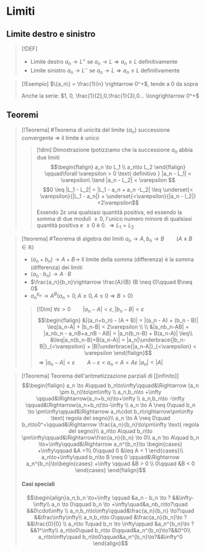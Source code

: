 # Limiti


## Limite destro e sinistro
>[!DEF]
>- Limite destro
>$a_n \rightarrow L^+$ se $a_n \rightarrow L \Longrightarrow a_n \geq L$ definitivamente
> - Limite sinistro
> $a_n \rightarrow L^-$ se $a_n \rightarrow L \Longrightarrow a_n \leq L$ definitivamente

>[!Esempio]
>$\{a_n\} = \frac{1}{n} \rightarrow 0^+$, tende a $0$ da sopra
>
>Anche la serie: $1, 0, \frac{1}{2},0,\frac{1}{3},0... \longrightarrow 0^+$



## Teoremi
>[!Teorema] #Teorema di unicità del limite
 >{$a_n$} successione convergente $\Rightarrow$ il limite è unico
>
>>[!dim] Dimostrazione
> Ipotizziamo che la successione $a_n$ abbia due limiti
>> $$\begin{flalign}
> a_n \to L_1 \\
> a_n\to L_2
> \end{flalign}
> \qquad\forall \varepsilon > 0 \text{ definitivo } |a_n - L_1| < \varepsilon\ \land |a_n - L_2| < \varepsilon $$
> $$0 \leq |L_1 - L_2| = |L_1 - a_n + a_n  -L_2| \leq \underset{< \varepsilon}{|L_1 - a_n|} + \underset{<\varepsilon}{|a_n - l_2|}<2\varepsilon$$
> Essendo $2\varepsilon$ una qualsiasi quantità positiva, ed essendo la somma di due moduli $\geq 0$, l'unico numero minore di qualsiasi quantità positiva e $\geq 0$ è 0.
> $\Rightarrow L_1 = L_2$


>[!teorema] #Teorema di algebra dei limiti
>$a_n\rightarrow A, b_n\rightarrow B \qquad (A \land B \in \mathbb R)$
>- $(a_n+b_n) \rightarrow A + B \longrightarrow$ Il limite della somma (differenza) è la somma (differenza) dei limiti
>- $(a_n\cdot b_n) \longrightarrow A\cdot B$
>- $\frac{a_n}{b_n}\rightarrow \frac{A}{B} (B \neq 0)\qquad B\neq 0$
>- $a_n^{b_n}\rightarrow A^B \left(a_n>0, A \geq 0, A \leq 0 \Rightarrow B > 0\right)$
>
>>[!Dim] 
>$\forall \varepsilon > 0\qquad |a_n - A| < \varepsilon, |b_n - B| < \varepsilon$
>>$$\begin{flalign}
>&|(a_n+b_n) - (A + B)| = |(a_n - A) + (b_n - B)| \leq|a_n-A| + |b_n-B| < 2\varepsilon \\ \\
>&|a_nb_n-AB| = |a_nb_n - a_nB+a_nB - AB| = |a_n(b_n-B) + B(a_n-A)| \leq\\
>&\leq|a_n(b_n-B)+B(a_n-A)| = |a_n|\underbrace{|b_n-B|}_{<\varepsilon} + |B|\underbrace{|a_n-A|}_{<\varepsilon} < \varepsilon
>\end{flalign}$$
>$\Rightarrow |a_n - A| < \varepsilon\qquad A-\varepsilon < a_n < A < A\varepsilon$
>$|a_n|<|A|$ 

>[!Teorema] Teorema dell'aritmetizzazione parziali di [[infinito]]
>$$\begin{flalign} a_n \to A\qquad b_n\to\infty\qquad&\Rightarrow (a_n \pm b_n)\to\pm\infty \\
>a_n,b_n\to +\infty \qquad&\Rightarrow(a_n+b_n)\to+\infty \\
>a_n,b_n\to -\infty \qquad&\Rightarrow(a_n+b_n)\to-\infty \\
>a_n \to A \neq 0\quad b_n \to \pm\infty\qquad&\Rightarrow a_n\cdot b_n\rightarrow\pm\infty \text{ regola del segno}\\
>a_n \to A \neq 0\quad b_n\to0^+\qquad&\Rightarrow \frac{a_n}{b_n}\to\pm\infty \text{ regola del segno}\\
>a_n\to A\quad b_n\to \pm\infty\qquad&\Rightarrow\frac{a_n}{b_n} \to 0\\
>a_n \to A\quad b_n \to+\infty\qquad&\Rightarrow a_n^{b_n}\to
>\begin{cases}
>+\infty\qquad &A >1\\
>0\qquad 0 &\leq A < 1
>\end{cases}\\
>a_n\to+\infty\quad b_n\to B \neq 0 \qquad&\Rightarrow 
>a_n^{b_n}\to\begin{cases}
>+\infty \qquad &B > 0 \\
>0\qquad &B < 0
>\end{cases}
>\end{flalign}$$
>
> #### Casi speciali
> $$\begin{align}a_n,b_n \to+\infty \qquad &a_n - b_n \to ? &&\infty-\infty\\
> a_n \to 0\qquad b_n \to +\infty\quad&a_nb_n\to?\quad &&0\cdot\infty \\
> a_n,b_n\to\infty\qquad&\frac{a_n}{b_n} \to?\quad &&\frac\infty\infty\\
> a_n,b_n\to 0\qquad &\frac{a_n}{b_n}\to ?&&\frac{0}{0} \\
> a_n\to 1\quad b_n \to \infty\qquad &a_n^{b_n}\to ?&&1^\infty\\
> a_n\to0\quad b_n\to 0\qquad&a_n^{b_n}\to?&&0^0\\
> a_n\to\infty\quad b_n\to0\qquad&a_n^{b_n}\to?&&\infty^0 
> \end{align}$$

